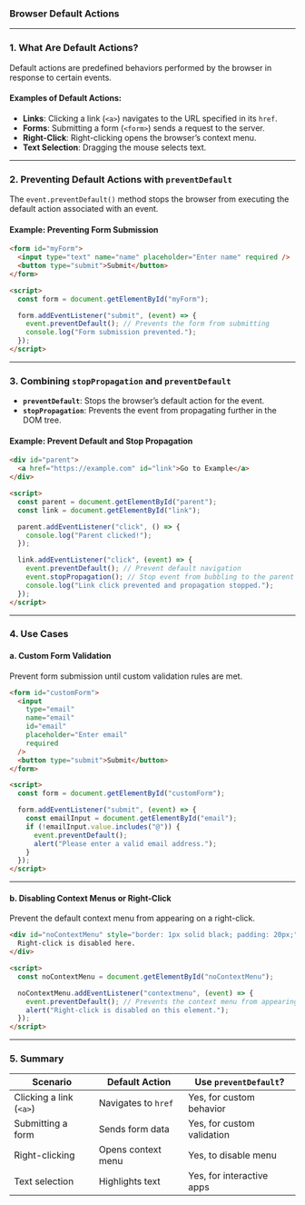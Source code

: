 ### **Browser Default Actions**

---

### **1. What Are Default Actions?**

Default actions are predefined behaviors performed by the browser in response to certain events.

#### **Examples of Default Actions:**

- **Links**: Clicking a link (`<a>`) navigates to the URL specified in its `href`.
- **Forms**: Submitting a form (`<form>`) sends a request to the server.
- **Right-Click**: Right-clicking opens the browser’s context menu.
- **Text Selection**: Dragging the mouse selects text.

---

### **2. Preventing Default Actions with `preventDefault`**

The `event.preventDefault()` method stops the browser from executing the default action associated with an event.

#### **Example: Preventing Form Submission**

```html
<form id="myForm">
  <input type="text" name="name" placeholder="Enter name" required />
  <button type="submit">Submit</button>
</form>

<script>
  const form = document.getElementById("myForm");

  form.addEventListener("submit", (event) => {
    event.preventDefault(); // Prevents the form from submitting
    console.log("Form submission prevented.");
  });
</script>
```

---

### **3. Combining `stopPropagation` and `preventDefault`**

- **`preventDefault`**: Stops the browser’s default action for the event.
- **`stopPropagation`**: Prevents the event from propagating further in the DOM tree.

#### **Example: Prevent Default and Stop Propagation**

```html
<div id="parent">
  <a href="https://example.com" id="link">Go to Example</a>
</div>

<script>
  const parent = document.getElementById("parent");
  const link = document.getElementById("link");

  parent.addEventListener("click", () => {
    console.log("Parent clicked!");
  });

  link.addEventListener("click", (event) => {
    event.preventDefault(); // Prevent default navigation
    event.stopPropagation(); // Stop event from bubbling to the parent
    console.log("Link click prevented and propagation stopped.");
  });
</script>
```

---

### **4. Use Cases**

#### **a. Custom Form Validation**

Prevent form submission until custom validation rules are met.

```html
<form id="customForm">
  <input
    type="email"
    name="email"
    id="email"
    placeholder="Enter email"
    required
  />
  <button type="submit">Submit</button>
</form>

<script>
  const form = document.getElementById("customForm");

  form.addEventListener("submit", (event) => {
    const emailInput = document.getElementById("email");
    if (!emailInput.value.includes("@")) {
      event.preventDefault();
      alert("Please enter a valid email address.");
    }
  });
</script>
```

---

#### **b. Disabling Context Menus or Right-Click**

Prevent the default context menu from appearing on a right-click.

```html
<div id="noContextMenu" style="border: 1px solid black; padding: 20px;">
  Right-click is disabled here.
</div>

<script>
  const noContextMenu = document.getElementById("noContextMenu");

  noContextMenu.addEventListener("contextmenu", (event) => {
    event.preventDefault(); // Prevents the context menu from appearing
    alert("Right-click is disabled on this element.");
  });
</script>
```

---

### **5. Summary**

| **Scenario**            | **Default Action**  | **Use `preventDefault`?**  |
| ----------------------- | ------------------- | -------------------------- |
| Clicking a link (`<a>`) | Navigates to `href` | Yes, for custom behavior   |
| Submitting a form       | Sends form data     | Yes, for custom validation |
| Right-clicking          | Opens context menu  | Yes, to disable menu       |
| Text selection          | Highlights text     | Yes, for interactive apps  |
